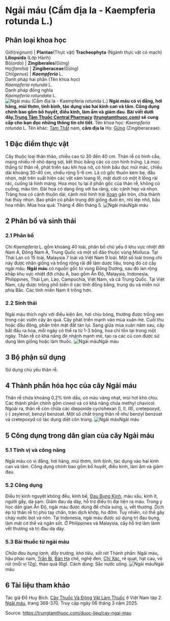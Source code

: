 # Ngải máu (Cẩm địa la - Kaempferia rotunda L.)

Phân loại khoa học  
---  
Giới(_regnum_) |  **Plantae**(Thực vật) **Tracheophyta** (Ngành thực vật có mạch) **Liliopsida** (Lớp Hành)  
Bộ(_ordo_) | **Zingiberales**(Gừng)  
Họ(_familia_) | **Zingiberaceae**(Gừng)  
Chi(_genus_) | _**Kaempferia**_ L.  
Danh pháp hai phần (Tên khoa học)  
_Kaempferia rotunda_ L.  
Danh pháp đồng nghĩa  
_Kaempferia rotundata_ L.  
![Ngải máu \(Cẩm địa la - Kaempferia rotunda L.\)](https://trungtamthuoc.com/images/others/ngai-mau-1-0787.jpg)
**Ngải máu có vị đắng, hơi hăng, mùi thơm, tính bình, tác dụng vào hai kinh can và tâm. Công dụng chính bao gồm bổ huyết, điều kinh, làm ấm và giảm đau. Bài viết dưới đây,[Trung Tâm Thuốc Central Pharmacy](https://trungtamthuoc.com/ "Trung Tâm Thuốc Central Pharmacy") ([trungtamthuoc.com](https://trungtamthuoc.com/ "trungtamthuoc.com")) sẽ cung cấp cho bạn đọc những thông tin chi tiết.**
Tên khoa học: _Kaempferia rotunda_ L.
Tên khác: [Tam Thất](https://trungtamthuoc.com/duoc-lieu/tam-that-25 "Tam Thất") nam, **cẩm địa la**
Họ: [Gừng](https://trungtamthuoc.com/duoc-lieu/gung-14 "Gừng") (Zingiberaceae).
##  1 Đặc điểm thực vật
Cây thuộc loại thân thảo, chiều cao từ 30 đến 40 cm. Thân rễ có hình cầu, mang nhiều rễ nhỏ dạng sợi, kết thúc bằng các củ con hình trứng. Lá mọc thẳng từ thân rễ, phát triển sau khi hoa nở, có hình bầu dục mũi mác, chiều dài khoảng 30-40 cm, chiều rộng 5-6 cm. Lá có gốc thuôn kèm bẹ, đầu nhọn, mặt trên xuất hiện các vệt xám loang lổ, mặt dưới có một ít lông rải rác, cuống lá hình máng.
Hoa mọc tụ lại ở phần gốc của thân rễ, không có cuống, màu tím. Đài hoa có dạng ống với ba răng, các cánh hẹp và nhọn. Tràng hoa có cánh thuôn dài, cánh môi hình trái [Xoan](https://trungtamthuoc.com/duoc-lieu/cay-xoan "Xoan") gần tròn, chia thành hai thùy nhọn. Bao phấn có phần trung đới giống đuôi én, nhị lép nhỏ, bầu hoa nhẵn.
Mùa hoa quả: Tháng 4 đến tháng 5.
![Ngải máu](https://trungtamthuoc.com/images/item/Ngai-mau-2.jpg)Ngải máu
##  2 Phân bố và sinh thái
### 2.1 Phân bố
Chi _Kaempferia_ L. gồm khoảng 40 loài, phân bố chủ yếu ở khu vực nhiệt đới Nam Á, Đông Nam Á, Trung Quốc và một số đảo thuộc vùng Molluca. Tại Thái Lan có 15 loài, Malaysia 7 loài và Việt Nam 9 loài. Một số loài trong chi này được nhân giống và trồng rộng rãi để làm dược liệu, trong đó có cây ngải máu.
**Ngải máu** có nguồn gốc từ vùng Đông Dương, sau đó lan rộng khắp khu vực nhiệt đới châu Á, bao gồm Ấn Độ, Malaysia, Indonesia, Philippines, Thái Lan, Lào, Campuchia, Việt Nam, và cả Trung Quốc.
Tại Việt Nam, cây được trồng phổ biến ở các tỉnh đồng bằng, trung du và miền núi phía Bắc. Các tỉnh miền Nam ít trồng hơn. 
### 2.2 Sinh thái
Ngải máu thích nghi với điều kiện ẩm, hơi chịu bóng, thường được trồng xen trong các vườn cây ăn quả.
Cây phát triển mạnh vào mùa xuân-hè. Cuối thu hoặc đầu đông, phần trên mặt đất tàn lụi. Sang giữa mùa xuân năm sau, cây bắt đầu ra hoa, mỗi ngày có thể ra từ 1-3 bông, hoa chỉ tồn tại trong một ngày. Thân rễ có khả năng đẻ nhánh mạnh mẽ, tạo ra các củ con được sử dụng làm giống hoặc làm thuốc.
![Ngải máu](https://trungtamthuoc.com/images/item/Ngai-mau-3.jpg)Ngải máu
##  3 Bộ phận sử dụng
Sử dụng chủ yếu thân rễ.
##  4 Thành phần hóa học của cây Ngải máu
Thân rễ chứa khoảng 0,2% tinh dầu, có màu vàng nhạt, mùi hơi khó chịu. Các thành phần chính gồm cineol và có khả năng chứa methyl chavicol. Ngoài ra, thân rễ còn chứa các diepoxide cyclohexan (I, II, III), cretepoxyd, (-) zeylenol, benzyl benzoat.
Một số chất trong thân rễ như benzyl benzoat và cretepoxyd có tác dụng diệt côn trùng.
![Ngải máu](https://trungtamthuoc.com/images/item/Ngai-mau-4.jpg)Ngải máu
##  5 Công dụng trong dân gian của cây Ngải máu
### 5.1 Tính vị và công năng
Ngải máu có vị đắng, hơi hăng, mùi thơm, tính bình, tác dụng vào hai kinh can và tâm. Công dụng chính bao gồm bổ huyết, điều kinh, làm ấm và giảm đau.
### 5.2 Công dụng
Điều trị kinh nguyệt không đều, kinh bế, [Đau Bụng Kinh](https://trungtamthuoc.com/bai-viet/cach-dau-bung-kinh-va-phong-tranh-dau-bung-kinh "Đau Bụng Kinh"), máu xấu, kinh ít, người gầy, da sạm.
Giảm đau dạ dày, hỗ trợ điều trị đại tiện ra máu.
Trong y học dân gian Ấn Độ, ngải máu được dùng để chữa sưng, u, vết thương. Dịch ép từ thân rễ trị phù tay chân, tràn dịch khớp, ho đờm. Tuy nhiên, có thể gây chảy nước bọt và nôn.
Tại Indonesia, ngải máu được sử dụng trị đau bụng, làm mát cơ thể và ngăn sốt.
Ở Philippines và Malaysia, cây hỗ trợ làm lành vết thương và trị đau dạ dày.
### 5.3 Bài thuốc từ ngải máu
_Chữa đau bụng lạnh, đầy trướng, khó tiêu, sốt rét_
Thành phần: Ngải máu, hậu phác nam, [Trần Bì](https://trungtamthuoc.com/duoc-lieu/tran-bi-04 "Trần Bì"), [Bán Hạ](https://trungtamthuoc.com/duoc-lieu/ban-ha-58 "Bán Hạ") chế, nghệ đen, [Chỉ Xác](https://trungtamthuoc.com/duoc-lieu/chi-xac-60 "Chỉ Xác"), rẻ quạt, hạt cau, vỏ rút (mỗi vị 12g), thảo quả (6g).
Cách dùng: Sắc nước uống.
![Ngải máu](https://trungtamthuoc.com/images/item/Ngai-mau-5.jpg)Ngải máu
##  6 Tài liệu tham khảo
Tác giả Đỗ Huy Bích. [Cây Thuốc Và Động Vật Làm Thuốc](https://trungtamthuoc.com/bai-viet/doc-online-va-tai-mien-phi-pdf-sach-cay-thuoc-va-dong-vat-lam-thuoc-o-viet-nam "Cây Thuốc Và Động Vật Làm Thuốc") ở Việt Nam tập 2. [Ngải máu](https://trungtamthuoc.com/upload/pdf/cay-thuoc-va-dong-vat-lam-thuoc-tap-2-trungtamthuoc.com.pdf), trang 368-370. Truy cập ngày 06 tháng 3 năm 2025.


Source: https://trungtamthuoc.com/duoc-lieu/cay-ngai-mau